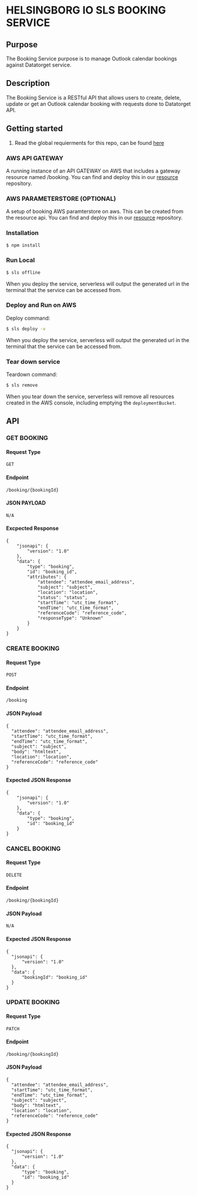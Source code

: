 # HELSINGBORG IO SLS BOOKING SERVICE

## Purpose

The Booking Service purpose is to manage Outlook calendar bookings against Datatorget service.

## Description

The Booking Service is a RESTful API that allows users to create, delete, update or get an Outlook calendar booking with requests
done to Datatorget API.

## Getting started

1. Read the global requierments for this repo, can be found [here](https://github.com/helsingborg-stad/helsingborg-io-sls-api/blob/dev/README.md)

### AWS API GATEWAY

A running instance of an API GATEWAY on AWS that includes a gateway resource named /booking. You can find and deploy this in our [resource](https://github.com/helsingborg-stad/helsingborg-io-sls-resources/tree/dev/services/gateway/resources/booking) repository.

### AWS PARAMETERSTORE (OPTIONAL)

A setup of booking AWS paramterstore on aws. This can be created from the resource api. You can find and deploy this in our [resource](https://github.com/helsingborg-stad/helsingborg-io-sls-resources/tree/dev/services/parameterStore) repository.

### Installation

```bash
$ npm install
```

### Run Local

```bash
$ sls offline
```

When you deploy the service, serverless will output the generated url in the terminal that the service can be accessed from.

### Deploy and Run on AWS

Deploy command:

```bash
$ sls deploy -v
```

When you deploy the service, serverless will output the generated url in the terminal that the service can be accessed from.

### Tear down service

Teardown command:

```bash
$ sls remove
```

When you tear down the service, serverless will remove all resources created in the AWS console, including emptying the `deploymentBucket`.

## API

### GET BOOKING

#### Request Type

`GET`

#### Endpoint

`/booking/{bookingId}`

#### JSON PAYLOAD

`N/A`

#### Excpected Response

```
{
    "jsonapi": {
        "version": "1.0"
    },
    "data": {
        "type": "booking",
        "id": "booking_id",
        "attributes": {
            "attendee": "attendee_email_address",
            "subject": "subject",
            "location": "location",
            "status": "status",
            "startTime": "utc_time_format",
            "endTime": "utc_time_format",
            "referenceCode": "reference_code",
            "responseType": "Unknown"
        }
    }
}
```

### CREATE BOOKING

#### Request Type

`POST`

#### Endpoint

`/booking`

#### JSON Payload

```
{
  "attendee": "attendee_email_address",
  "startTime": "utc_time_format",
  "endTime": "utc_time_format",
  "subject": "subject",
  "body": "htmltext",
  "location": "location",
  "referenceCode": "reference_code"
}
```

#### Expected JSON Response

```
{
    "jsonapi": {
        "version": "1.0"
    },
    "data": {
        "type": "booking",
        "id": "booking_id"
    }
}
```
### CANCEL BOOKING

#### Request Type

`DELETE`

#### Endpoint

`/booking/{bookingId}`

#### JSON Payload

`N/A`

#### Expected JSON Response

```
{
  "jsonapi": {
      "version": "1.0"
  },
  "data": {
      "bookingId": "booking_id"
  }
}
```

### UPDATE BOOKING

#### Request Type

`PATCH`

#### Endpoint

`/booking/{bookingId}`

#### JSON Payload

```
{
  "attendee": "attendee_email_address",
  "startTime": "utc_time_format",
  "endTime": "utc_time_format",
  "subject": "subject",
  "body": "htmltext",
  "location": "location",
  "referenceCode": "reference_code"
}
```

#### Expected JSON Response

```
{
  "jsonapi": {
      "version": "1.0"
  },
  "data": {
      "type": "booking",
      "id": "booking_id"
  }
}
```
